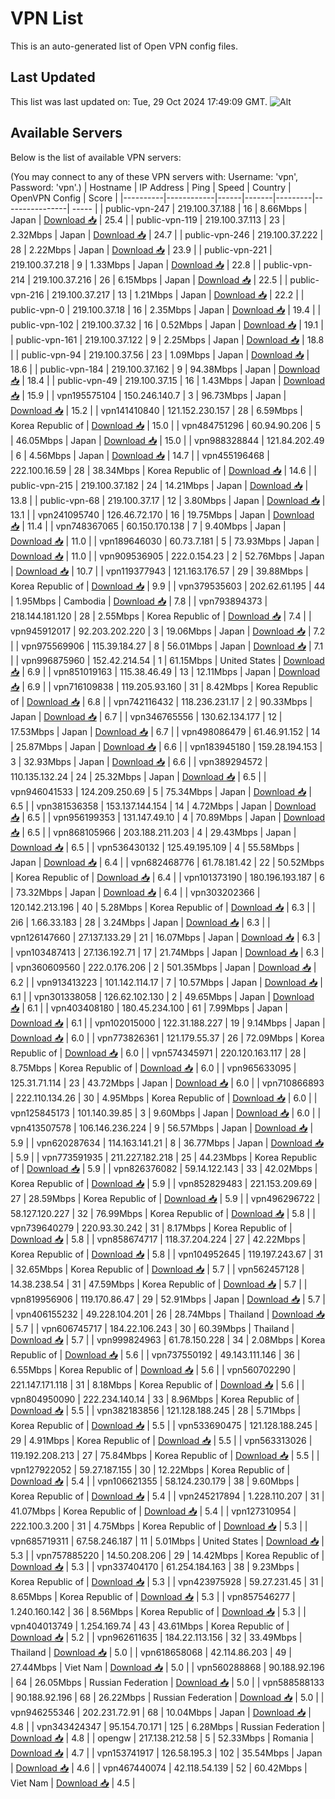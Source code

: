 # VPN List

This is an auto-generated list of Open VPN config files.

## Last Updated

This list was last updated on: Tue, 29 Oct 2024 17:49:09 GMT.
![Alt](https://repobeats.axiom.co/api/embed/186b98318ef1479477931607c1ad7d823f12451f.svg "Repobeats analytics image")

## Available Servers

Below is the list of available VPN servers:

(You may connect to any of these VPN servers with: Username: 'vpn', Password: 'vpn'.)
| Hostname | IP Address | Ping | Speed | Country | OpenVPN Config | Score |
|----------|------------|------|-------|---------|----------------| ----- |
| public-vpn-247 | 219.100.37.188 | 16 | 8.66Mbps | Japan | [Download 📥](./configs/server_0_JP.ovpn) | 25.4 |
| public-vpn-119 | 219.100.37.113 | 23 | 2.32Mbps | Japan | [Download 📥](./configs/server_1_JP.ovpn) | 24.7 |
| public-vpn-246 | 219.100.37.222 | 28 | 2.22Mbps | Japan | [Download 📥](./configs/server_2_JP.ovpn) | 23.9 |
| public-vpn-221 | 219.100.37.218 | 9 | 1.33Mbps | Japan | [Download 📥](./configs/server_3_JP.ovpn) | 22.8 |
| public-vpn-214 | 219.100.37.216 | 26 | 6.15Mbps | Japan | [Download 📥](./configs/server_4_JP.ovpn) | 22.5 |
| public-vpn-216 | 219.100.37.217 | 13 | 1.21Mbps | Japan | [Download 📥](./configs/server_5_JP.ovpn) | 22.2 |
| public-vpn-0 | 219.100.37.18 | 16 | 2.35Mbps | Japan | [Download 📥](./configs/server_6_JP.ovpn) | 19.4 |
| public-vpn-102 | 219.100.37.32 | 16 | 0.52Mbps | Japan | [Download 📥](./configs/server_7_JP.ovpn) | 19.1 |
| public-vpn-161 | 219.100.37.122 | 9 | 2.25Mbps | Japan | [Download 📥](./configs/server_8_JP.ovpn) | 18.8 |
| public-vpn-94 | 219.100.37.56 | 23 | 1.09Mbps | Japan | [Download 📥](./configs/server_9_JP.ovpn) | 18.6 |
| public-vpn-184 | 219.100.37.162 | 9 | 94.38Mbps | Japan | [Download 📥](./configs/server_10_JP.ovpn) | 18.4 |
| public-vpn-49 | 219.100.37.15 | 16 | 1.43Mbps | Japan | [Download 📥](./configs/server_11_JP.ovpn) | 15.9 |
| vpn195575104 | 150.246.140.7 | 3 | 96.73Mbps | Japan | [Download 📥](./configs/server_12_JP.ovpn) | 15.2 |
| vpn141410840 | 121.152.230.157 | 28 | 6.59Mbps | Korea Republic of | [Download 📥](./configs/server_13_KR.ovpn) | 15.0 |
| vpn484751296 | 60.94.90.206 | 5 | 46.05Mbps | Japan | [Download 📥](./configs/server_14_JP.ovpn) | 15.0 |
| vpn988328844 | 121.84.202.49 | 6 | 4.56Mbps | Japan | [Download 📥](./configs/server_15_JP.ovpn) | 14.7 |
| vpn455196468 | 222.100.16.59 | 28 | 38.34Mbps | Korea Republic of | [Download 📥](./configs/server_16_KR.ovpn) | 14.6 |
| public-vpn-215 | 219.100.37.182 | 24 | 14.21Mbps | Japan | [Download 📥](./configs/server_17_JP.ovpn) | 13.8 |
| public-vpn-68 | 219.100.37.17 | 12 | 3.80Mbps | Japan | [Download 📥](./configs/server_18_JP.ovpn) | 13.1 |
| vpn241095740 | 126.46.72.170 | 16 | 19.75Mbps | Japan | [Download 📥](./configs/server_19_JP.ovpn) | 11.4 |
| vpn748367065 | 60.150.170.138 | 7 | 9.40Mbps | Japan | [Download 📥](./configs/server_20_JP.ovpn) | 11.0 |
| vpn189646030 | 60.73.7.181 | 5 | 73.93Mbps | Japan | [Download 📥](./configs/server_21_JP.ovpn) | 11.0 |
| vpn909536905 | 222.0.154.23 | 2 | 52.76Mbps | Japan | [Download 📥](./configs/server_22_JP.ovpn) | 10.7 |
| vpn119377943 | 121.163.176.57 | 29 | 39.88Mbps | Korea Republic of | [Download 📥](./configs/server_23_KR.ovpn) | 9.9 |
| vpn379535603 | 202.62.61.195 | 44 | 1.95Mbps | Cambodia | [Download 📥](./configs/server_24_KH.ovpn) | 7.8 |
| vpn793894373 | 218.144.181.120 | 28 | 2.55Mbps | Korea Republic of | [Download 📥](./configs/server_25_KR.ovpn) | 7.4 |
| vpn945912017 | 92.203.202.220 | 3 | 19.06Mbps | Japan | [Download 📥](./configs/server_26_JP.ovpn) | 7.2 |
| vpn975569906 | 115.39.184.27 | 8 | 56.01Mbps | Japan | [Download 📥](./configs/server_27_JP.ovpn) | 7.1 |
| vpn996875960 | 152.42.214.54 | 1 | 61.15Mbps | United States | [Download 📥](./configs/server_28_US.ovpn) | 6.9 |
| vpn851019163 | 115.38.46.49 | 13 | 12.11Mbps | Japan | [Download 📥](./configs/server_29_JP.ovpn) | 6.9 |
| vpn716109838 | 119.205.93.160 | 31 | 8.42Mbps | Korea Republic of | [Download 📥](./configs/server_30_KR.ovpn) | 6.8 |
| vpn742116432 | 118.236.231.17 | 2 | 90.33Mbps | Japan | [Download 📥](./configs/server_31_JP.ovpn) | 6.7 |
| vpn346765556 | 130.62.134.177 | 12 | 17.53Mbps | Japan | [Download 📥](./configs/server_32_JP.ovpn) | 6.7 |
| vpn498086479 | 61.46.91.152 | 14 | 25.87Mbps | Japan | [Download 📥](./configs/server_33_JP.ovpn) | 6.6 |
| vpn183945180 | 159.28.194.153 | 3 | 32.93Mbps | Japan | [Download 📥](./configs/server_34_JP.ovpn) | 6.6 |
| vpn389294572 | 110.135.132.24 | 24 | 25.32Mbps | Japan | [Download 📥](./configs/server_35_JP.ovpn) | 6.5 |
| vpn946041533 | 124.209.250.69 | 5 | 75.34Mbps | Japan | [Download 📥](./configs/server_36_JP.ovpn) | 6.5 |
| vpn381536358 | 153.137.144.154 | 14 | 4.72Mbps | Japan | [Download 📥](./configs/server_37_JP.ovpn) | 6.5 |
| vpn956199353 | 131.147.49.10 | 4 | 70.89Mbps | Japan | [Download 📥](./configs/server_38_JP.ovpn) | 6.5 |
| vpn868105966 | 203.188.211.203 | 4 | 29.43Mbps | Japan | [Download 📥](./configs/server_39_JP.ovpn) | 6.5 |
| vpn536430132 | 125.49.195.109 | 4 | 55.58Mbps | Japan | [Download 📥](./configs/server_40_JP.ovpn) | 6.4 |
| vpn682468776 | 61.78.181.42 | 22 | 50.52Mbps | Korea Republic of | [Download 📥](./configs/server_41_KR.ovpn) | 6.4 |
| vpn101373190 | 180.196.193.187 | 6 | 73.32Mbps | Japan | [Download 📥](./configs/server_42_JP.ovpn) | 6.4 |
| vpn303202366 | 120.142.213.196 | 40 | 5.28Mbps | Korea Republic of | [Download 📥](./configs/server_43_KR.ovpn) | 6.3 |
| 2i6 | 1.66.33.183 | 28 | 3.24Mbps | Japan | [Download 📥](./configs/server_44_JP.ovpn) | 6.3 |
| vpn126147660 | 27.137.133.29 | 21 | 16.07Mbps | Japan | [Download 📥](./configs/server_45_JP.ovpn) | 6.3 |
| vpn103487413 | 27.136.192.71 | 17 | 21.74Mbps | Japan | [Download 📥](./configs/server_46_JP.ovpn) | 6.3 |
| vpn360609560 | 222.0.176.206 | 2 | 501.35Mbps | Japan | [Download 📥](./configs/server_47_JP.ovpn) | 6.2 |
| vpn913413223 | 101.142.114.17 | 7 | 10.57Mbps | Japan | [Download 📥](./configs/server_48_JP.ovpn) | 6.1 |
| vpn301338058 | 126.62.102.130 | 2 | 49.65Mbps | Japan | [Download 📥](./configs/server_49_JP.ovpn) | 6.1 |
| vpn403408180 | 180.45.234.100 | 61 | 7.99Mbps | Japan | [Download 📥](./configs/server_50_JP.ovpn) | 6.1 |
| vpn102015000 | 122.31.188.227 | 19 | 9.14Mbps | Japan | [Download 📥](./configs/server_51_JP.ovpn) | 6.0 |
| vpn773826361 | 121.179.55.37 | 26 | 72.09Mbps | Korea Republic of | [Download 📥](./configs/server_52_KR.ovpn) | 6.0 |
| vpn574345971 | 220.120.163.117 | 28 | 8.75Mbps | Korea Republic of | [Download 📥](./configs/server_53_KR.ovpn) | 6.0 |
| vpn965633095 | 125.31.71.114 | 23 | 43.72Mbps | Japan | [Download 📥](./configs/server_54_JP.ovpn) | 6.0 |
| vpn710866893 | 222.110.134.26 | 30 | 4.95Mbps | Korea Republic of | [Download 📥](./configs/server_55_KR.ovpn) | 6.0 |
| vpn125845173 | 101.140.39.85 | 3 | 9.60Mbps | Japan | [Download 📥](./configs/server_56_JP.ovpn) | 6.0 |
| vpn413507578 | 106.146.236.224 | 9 | 56.57Mbps | Japan | [Download 📥](./configs/server_57_JP.ovpn) | 5.9 |
| vpn620287634 | 114.163.141.21 | 8 | 36.77Mbps | Japan | [Download 📥](./configs/server_58_JP.ovpn) | 5.9 |
| vpn773591935 | 211.227.182.218 | 25 | 44.23Mbps | Korea Republic of | [Download 📥](./configs/server_59_KR.ovpn) | 5.9 |
| vpn826376082 | 59.14.122.143 | 33 | 42.02Mbps | Korea Republic of | [Download 📥](./configs/server_60_KR.ovpn) | 5.9 |
| vpn852829483 | 221.153.209.69 | 27 | 28.59Mbps | Korea Republic of | [Download 📥](./configs/server_61_KR.ovpn) | 5.9 |
| vpn496296722 | 58.127.120.227 | 32 | 76.99Mbps | Korea Republic of | [Download 📥](./configs/server_62_KR.ovpn) | 5.8 |
| vpn739640279 | 220.93.30.242 | 31 | 8.17Mbps | Korea Republic of | [Download 📥](./configs/server_63_KR.ovpn) | 5.8 |
| vpn858674717 | 118.37.204.224 | 27 | 42.22Mbps | Korea Republic of | [Download 📥](./configs/server_64_KR.ovpn) | 5.8 |
| vpn104952645 | 119.197.243.67 | 31 | 32.65Mbps | Korea Republic of | [Download 📥](./configs/server_65_KR.ovpn) | 5.7 |
| vpn562457128 | 14.38.238.54 | 31 | 47.59Mbps | Korea Republic of | [Download 📥](./configs/server_66_KR.ovpn) | 5.7 |
| vpn819956906 | 119.170.86.47 | 29 | 52.91Mbps | Japan | [Download 📥](./configs/server_67_JP.ovpn) | 5.7 |
| vpn406155232 | 49.228.104.201 | 26 | 28.74Mbps | Thailand | [Download 📥](./configs/server_68_TH.ovpn) | 5.7 |
| vpn606745717 | 184.22.106.243 | 30 | 60.39Mbps | Thailand | [Download 📥](./configs/server_69_TH.ovpn) | 5.7 |
| vpn999824963 | 61.78.150.228 | 34 | 2.08Mbps | Korea Republic of | [Download 📥](./configs/server_70_KR.ovpn) | 5.6 |
| vpn737550192 | 49.143.111.146 | 36 | 6.55Mbps | Korea Republic of | [Download 📥](./configs/server_71_KR.ovpn) | 5.6 |
| vpn560702290 | 221.147.171.118 | 31 | 8.18Mbps | Korea Republic of | [Download 📥](./configs/server_72_KR.ovpn) | 5.6 |
| vpn804950090 | 222.234.140.14 | 33 | 8.96Mbps | Korea Republic of | [Download 📥](./configs/server_73_KR.ovpn) | 5.5 |
| vpn382183856 | 121.128.188.245 | 28 | 5.71Mbps | Korea Republic of | [Download 📥](./configs/server_74_KR.ovpn) | 5.5 |
| vpn533690475 | 121.128.188.245 | 29 | 4.91Mbps | Korea Republic of | [Download 📥](./configs/server_75_KR.ovpn) | 5.5 |
| vpn563313026 | 119.192.208.213 | 27 | 75.84Mbps | Korea Republic of | [Download 📥](./configs/server_76_KR.ovpn) | 5.5 |
| vpn127922052 | 59.27.187.155 | 30 | 12.22Mbps | Korea Republic of | [Download 📥](./configs/server_77_KR.ovpn) | 5.4 |
| vpn106621355 | 58.124.230.179 | 38 | 9.60Mbps | Korea Republic of | [Download 📥](./configs/server_78_KR.ovpn) | 5.4 |
| vpn245217894 | 1.228.110.207 | 31 | 41.07Mbps | Korea Republic of | [Download 📥](./configs/server_79_KR.ovpn) | 5.4 |
| vpn127310954 | 222.100.3.200 | 31 | 4.75Mbps | Korea Republic of | [Download 📥](./configs/server_80_KR.ovpn) | 5.3 |
| vpn685719311 | 67.58.246.187 | 11 | 5.01Mbps | United States | [Download 📥](./configs/server_81_US.ovpn) | 5.3 |
| vpn757885220 | 14.50.208.206 | 29 | 14.42Mbps | Korea Republic of | [Download 📥](./configs/server_82_KR.ovpn) | 5.3 |
| vpn337404170 | 61.254.184.163 | 38 | 9.23Mbps | Korea Republic of | [Download 📥](./configs/server_83_KR.ovpn) | 5.3 |
| vpn423975928 | 59.27.231.45 | 31 | 8.65Mbps | Korea Republic of | [Download 📥](./configs/server_84_KR.ovpn) | 5.3 |
| vpn857546277 | 1.240.160.142 | 36 | 8.56Mbps | Korea Republic of | [Download 📥](./configs/server_85_KR.ovpn) | 5.3 |
| vpn404013749 | 1.254.169.74 | 43 | 43.61Mbps | Korea Republic of | [Download 📥](./configs/server_86_KR.ovpn) | 5.2 |
| vpn962611635 | 184.22.113.156 | 32 | 33.49Mbps | Thailand | [Download 📥](./configs/server_87_TH.ovpn) | 5.0 |
| vpn618658068 | 42.114.86.203 | 49 | 27.44Mbps | Viet Nam | [Download 📥](./configs/server_88_VN.ovpn) | 5.0 |
| vpn560288868 | 90.188.92.196 | 64 | 26.05Mbps | Russian Federation | [Download 📥](./configs/server_89_RU.ovpn) | 5.0 |
| vpn588588133 | 90.188.92.196 | 68 | 26.22Mbps | Russian Federation | [Download 📥](./configs/server_90_RU.ovpn) | 5.0 |
| vpn946255346 | 202.231.72.91 | 68 | 10.04Mbps | Japan | [Download 📥](./configs/server_91_JP.ovpn) | 4.8 |
| vpn343424347 | 95.154.70.171 | 125 | 6.28Mbps | Russian Federation | [Download 📥](./configs/server_92_RU.ovpn) | 4.8 |
| opengw | 217.138.212.58 | 5 | 52.33Mbps | Romania | [Download 📥](./configs/server_93_RO.ovpn) | 4.7 |
| vpn153741917 | 126.58.195.3 | 102 | 35.54Mbps | Japan | [Download 📥](./configs/server_94_JP.ovpn) | 4.6 |
| vpn467440074 | 42.118.54.139 | 52 | 60.42Mbps | Viet Nam | [Download 📥](./configs/server_95_VN.ovpn) | 4.5 |
